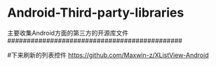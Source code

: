 # Android-Third-party-libraries
主要收集Android方面的第三方的开源库文件
#############################################

#下来刷新的列表控件
https://github.com/Maxwin-z/XListView-Android

#
